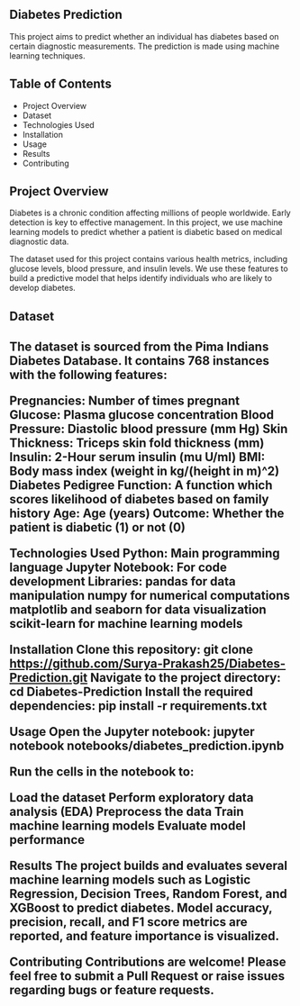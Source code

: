 <h2>Diabetes Prediction</h2>
  This project aims to predict whether an individual has diabetes based on certain diagnostic measurements. The prediction is made using machine learning techniques.

<h2>Table of Contents</h2>
<ul>
<li>Project Overview</li>
<li>Dataset </li>
<li>Technologies Used</li>
<li>  Installation</li>
<li>Usage</li>
<li>Results</li>
<li>Contributing</li>
</ul>
<h2>Project Overview</h2>
Diabetes is a chronic condition affecting millions of people worldwide. Early detection is key to effective management. In this project, we use machine learning models to predict whether a patient is diabetic based on medical diagnostic data.

The dataset used for this project contains various health metrics, including glucose levels, blood pressure, and insulin levels. We use these features to build a predictive model that helps identify individuals who are likely to develop diabetes.

<h2>Dataset<h2>
The dataset is sourced from the Pima Indians Diabetes Database. It contains 768 instances with the following features:

Pregnancies: Number of times pregnant
Glucose: Plasma glucose concentration
Blood Pressure: Diastolic blood pressure (mm Hg)
Skin Thickness: Triceps skin fold thickness (mm)
Insulin: 2-Hour serum insulin (mu U/ml)
BMI: Body mass index (weight in kg/(height in m)^2)
Diabetes Pedigree Function: A function which scores likelihood of diabetes based on family history
Age: Age (years)
Outcome: Whether the patient is diabetic (1) or not (0)

Technologies Used
  Python: Main programming language
  Jupyter Notebook: For code development
  Libraries:
    pandas for data manipulation
    numpy for numerical computations
    matplotlib and seaborn for data visualization
    scikit-learn for machine learning models

Installation
Clone this repository:
git clone https://github.com/Surya-Prakash25/Diabetes-Prediction.git
Navigate to the project directory:
cd Diabetes-Prediction
Install the required dependencies:
pip install -r requirements.txt


Usage
Open the Jupyter notebook:
jupyter notebook notebooks/diabetes_prediction.ipynb

Run the cells in the notebook to:

Load the dataset
Perform exploratory data analysis (EDA)
Preprocess the data
Train machine learning models
Evaluate model performance

Results
The project builds and evaluates several machine learning models such as Logistic Regression, Decision Trees, Random Forest, and XGBoost to predict diabetes. Model accuracy, precision, recall, and F1 score metrics are reported, and feature importance is visualized.

Contributing
Contributions are welcome! Please feel free to submit a Pull Request or raise issues regarding bugs or feature requests.
